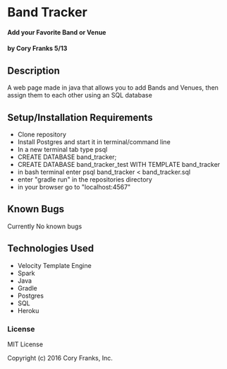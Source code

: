 # Band Tracker

#### Add your Favorite Band or Venue

#### by Cory Franks 5/13
## Description
A web page made in java that allows you to add Bands and Venues, then assign them to each other using an SQL database

## Setup/Installation Requirements

* Clone repository
* Install Postgres and start it in terminal/command line
* In a new terminal tab type psql
* CREATE DATABASE band_tracker;
* CREATE DATABASE  band_tracker_test WITH TEMPLATE band_tracker
* in bash terminal enter psql band_tracker < band_tracker.sql
* enter "gradle run" in the repositories directory
* in your browser go to "localhost:4567"

## Known Bugs
Currently No known bugs

## Technologies Used
* Velocity Template Engine
* Spark
* Java
* Gradle
* Postgres
* SQL
* Heroku

### License

MIT License

Copyright (c) 2016 Cory Franks, Inc.

